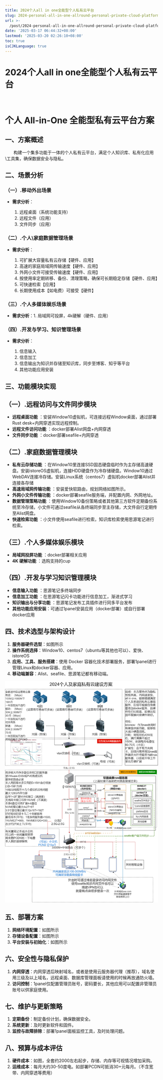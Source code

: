 ```yaml
---
title: 2024个人all in one全能型个人私有云平台
slug: 2024-personal-all-in-one-allround-personal-private-cloud-platform-z10jrna
url: >-
  /post/2024-personal-all-in-one-allround-personal-private-cloud-platform-z10jrna.html
date: '2025-03-17 06:44:32+08:00'
lastmod: '2025-03-20 02:26:10+08:00'
toc: true
isCJKLanguage: true
---
```




# 2024个人all in one全能型个人私有云平台

　　​

# 个人 All-in-One 全能型私有云平台方案

## 一、方案概述

　　构建一个集多功能于一体的个人私有云平台，满足个人知识库、私有化应用\工具集，确保数据安全与隐私。

## 二、场景分析

### （一）.移动外出场景

* **需求分析**：

  1. 远程桌面（系统功能支持）
  2. 远程文件（应用）
  3. 文件同步（应用）

### （二）.个人\家庭数据管理场景

* **需求分析**：

  1. 可扩展大容量私有云存储【硬件、应用】
  2. 高速的家庭局域网传输速度【硬件、应用】
  3. 外网小文件可接受传输速度【硬件、应用】
  4. 按使用率定期转移、备份、清理策略，确保可长期稳定存储【硬件、应用】
  5. 可快速检索【应用】
  6. 长期使用成本【如电费）可接受【硬件】

### （三）.个人多媒体娱乐场景

* **需求分析**：1. 局域网可投屏，4k硬解（硬件、应用）

### （四）.开发与学习、知识管理场景

* **需求分析**：

  1. 信息输入
  2. 信息加工
  3. 信息输出为知识并存储至知识库，同步至博客、知乎等平台
  4. 其他功能应用安装

## 三、功能模块实现

## （一）.远程访问与文件同步模块

* **远程桌面功能** ：安装Window10虚拟机，可连接远程Window桌面，通过部署Rust desk+内网穿透实现远程控制。
* **远程文件访问功能** ：docker部署Alist网盘+内网穿透
* **文件同步功能** ：docker部署seafile+内网穿透

## （二）.家庭数据管理模块

* **私有云存储功能** ：在Window10里连接SSD固态硬盘临时作为主存储高速硬盘。安装istoreOS虚拟机，连接HDD硬盘作为冷存储硬盘。Window10通过WebDAV连接冷存储。安装Linux系统（centos7）虚拟机docker部署Alist并连接各存储
* **高速局域网传输功能** ：安装爱快软路由，规划网络如图所示。
* **外网小文件传输功能** ：docker部署seafile服务端，并配置内网、外网地址。
* **数据管理策略功能** ：使用Window10备份策略或者其他第三方软件定期备份系统至冷存储，小文件可通过seafile从各终端同步至主存储，大文件自行定期传至Alist网盘。
* **快速检索功能** ：小文件使用seafile进行检索，知识库检索使用思源笔记进行检索。

## （三）.个人多媒体娱乐模块

* **局域网投屏功能** ：docker部署相关应用
* **4K 硬解功能** ：选购支持的cup

## （四）.开发与学习知识管理模块

* **信息输入功能** ：思源笔记多终端同步
* **信息加工功能** ：在思源笔记闪卡功能进行信息加工，渐进式学习
* **知识输出与分享功能** ：思源笔记发布工具插件进行同多平台发布
* **其他功能应用安装**：可通过1panel安装应用（docker部署）或自行部署docker应用

## 四、技术选型与架构设计

1. **服务器硬件选型**：如图所示
2. **操作系统选择**：Window10、centos7（ubuntu等其他也可以）、爱快、istoreOS
3. **应用、工具、服务搭建**：使用 Docker 容器化技术部署服务，部署1panel进行管理Linux和docker容器、应用。
4. **移动端兼容**：Alist、seafile、思源笔记都有移动端。

![2024个人及家庭私有云建设方案](https://raw.githubusercontent.com/szhiku/hugoNext/main/content/pic/20250320005312389.png)

## 五、部署方案

1. **网络环境配置**：如图所示
2. **存储设备配置**：如图所示
3. **平台安装与初始化**：如图所示

## 六、安全性与隐私保护

1. **内网穿透**：内网穿透后映射域名，或者是使用云服务器代理（推荐），域名使用三级及以上域名，远程桌面、数据库管理面板请使用的时候再放通防火墙。
2. **访问控制**：1panel仅配置管理员账号，密码要长，其他应用可以配置非管理员账号以供家庭使用。

## 七、维护与更新策略

1. **定期备份**：制定备份计划，确保数据安全。
2. **系统更新**：及时更新软件和固件。
3. **监控与故障排除**：部署1panel面板监控工具，及时处理问题。

## 八、预算与成本评估

1. **硬件成本**：如图，全套约2000左右起步，存储、内存等可视情况增加采购。
2. **运维成本**：每月大约30-50度电。如部署PCDN可抵消30+元每月。（不含宽带、内网穿透等费用）

